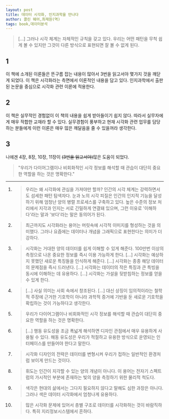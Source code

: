 ```yaml
---
layout: post
title: 데이터 시각화, 인지과학을 만나다
author: 콜린 웨어,최재원(역)
tags: book,데이터분석
---
```


> [...] 그러나 시각 체계는 자체적인 규칙을 갖고 있다. 우리는 어떤 패턴을 무척 쉽게 볼 수 있지만 그것이 다른 방식으로 표현되면 잘 볼 수 없게 된다.

## 1
이 책에 소개된 이론들은 뜬구름 잡는 내용이 많아서 3번을 읽고서야 몇가지 것을 깨닫게 되었다. 이 책은 시각화라는 측면에서 이론적인 내용을 담고 있다. 인지과학에서 출판된 논문을 중심으로 시각화 관련 이론에 적용한다. 

## 2
이 책은 실무적인 경험없이 이 책의 내용을 쉽게 받아들이기 쉽지 않다. 따라서 실무자에게 매우 적합한 교재라 할 수 있다. 실무경험이 풍부하고 현재 시각화 관련 업무를 담당하는 분들에게 이런 이론은 매우 많은 깨달음을 줄 수 있을꺼라 생각한다.

## 3
나에겐 4장, 8장, 10장, 11장이 ~~(3번을 읽고서야)~~많은 도움이 되었다.

> "우리가 다이어그램이나 비회화적인 시각 정보를 해석할 때 관습이 대단히 중요한 역할을 하는 것은 명확한다."

----

1. > 우리는 왜 시각화에 관심을 가져야만 할까? 인간의 시각 체계는 강력하면서도 섬세한 패턴 탐색자다. 눈과 노의 시각 피질은 인간의 인지적 기능을 달성하기 위해 엄청난 양의 병렬 프로세스를 구축하고 있다. 높은 수준의 정보 처리에서 지각과 인지는 서로 긴밀하게 연결돼 있으며, 그런 이유로 '이해하다'라는 말과 '보다'라는 말은 동의어가 된다.

2. > 최근까지도 시각화라는 용어는 머릿속에 시각적 이미지를 형성하는 것을 의미했다. 그러나 요즘에는 데이터나 개념을 그래픽으로 표현한다는 의미가 더 강하다.

3. > 시각화는 거대한 양의 데이터를 쉽게 이해할 수 있게 해준다. 100만번 이상의 측정으로 나온 중요한 정보를 즉시 이용 가능하게 한다. [...] 시각화는 예상하지 못했던 새로운 특징들을 인식하게 해준다. [...] 시각화는 종종 해당 데이터의 문제점을 즉시 드러낸다. [...] 시각화는 데이터의 작은 특징과 큰 특빙을 동시에 이해하는 데 유용하다. [...] 시각화는 가설을 뒷받침하는 정보를 얻을 수 있게 한다.

4. > [...] 사실 의미는 사회 속에서 창조된다. [...] 대신 상징이 임의적이라는 철학적 주장에 근거한 기호학이 아니라 과학적 증거에 기반을 둔 새로운 기호학을 확립하는 것이 가능하다고 생각한다.

5. > 우리가 다이어그램이나 비회화적인 시각 정보를 해석할 때 관습이 대단히 중요한 역할을 하는 것은 명확한다.

6. > [...] 행동 유도성을 조금 폭넓게 해석하면 디자인 관점에서 매우 유용하게 사용될 수 있다. 해동 유도성은 우리가 적절하고 유용한 방식으로 운영되는 인터페이스를 만들어야 한다고 말한다.

7. > 시각화 디자인의 전략은 데이터를 변형시켜 우리가 접하는 일반적인 환경처럼 보이게 만드는 것이다.

8. > 휘도는 인간이 지각할 수 있는 양의 개념이 아니다. 이 용어는 전자기 스펙트럼의 가시적인 부분에 존재하는 빛의 양을 측정하기 위한 물리적 척도다.

9. > 색각은 현대의 삶에서는 그다지 필요하지 않다고 말해도 심한 과장은 아니다. 그러나 색은 데이터 시각화에서 엄청나게 유용하다.

10. > 많은 시각화 문제에 있어서 층별 구조로 데이터를 시각화하는 것이 바람직하다. 특히 지리정보시스템에서 흔하다.
